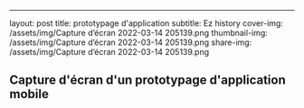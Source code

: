 ---
layout: post
title: prototypage d'application
subtitle: Ez history
cover-img: /assets/img/Capture d’écran 2022-03-14 205139.png
thumbnail-img: /assets/img/Capture d’écran 2022-03-14 205139.png
share-img: /assets/img/Capture d’écran 2022-03-14 205139.png

## Capture d'écran d'un prototypage d'application mobile 
